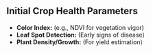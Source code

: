 ## Initial Crop Health Parameters
- **Color Index:** (e.g., NDVI for vegetation vigor)
- **Leaf Spot Detection:** (Early signs of disease)
- **Plant Density/Growth:** (For yield estimation)
